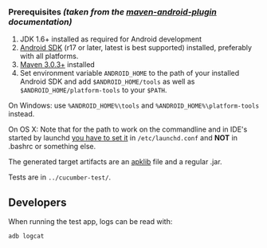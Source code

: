 ### Prerequisites *(taken from the [maven-android-plugin](https://code.google.com/p/maven-android-plugin) documentation)*

1. JDK 1.6+ installed as required for Android development
2. [Android SDK](http://developer.android.com/sdk/index.html) (r17 or later, latest is best supported) installed, preferably with all platforms.
3. [Maven 3.0.3+](http://maven.apache.org/download.html) installed
4. Set environment variable `ANDROID_HOME` to the path of your installed Android SDK and add `$ANDROID_HOME/tools` as well as `$ANDROID_HOME/platform-tools` to your `$PATH`.

On Windows: use `%ANDROID_HOME%\tools` and `%ANDROID_HOME%\platform-tools` instead.

On OS X: Note that for the path to work on the commandline and in IDE's started by launchd [you have to set it](http://stackoverflow.com/questions/135688/setting-environment-variables-in-os-x/588442) in `/etc/launchd.conf` and **NOT** in .bashrc or something else.

The generated target artifacts are an [apklib](https://code.google.com/p/maven-android-plugin/wiki/ApkLib) file and a regular .jar.

Tests are in `../cucumber-test/`.

## Developers

When running the test app, logs can be read with:

```
adb logcat
```
